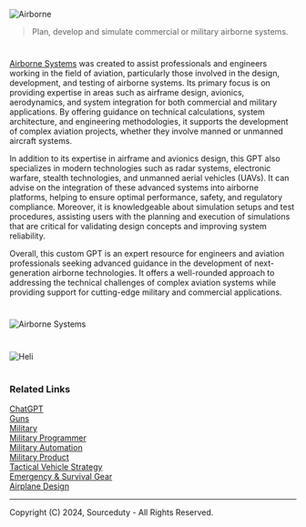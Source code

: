 ![Airborne](https://github.com/user-attachments/assets/3e256ac4-1709-4aa3-9d31-413af435a57f)

> Plan, develop and simulate commercial or military airborne systems.

#

[Airborne Systems](https://chatgpt.com/g/g-qrxXIzx8v-airborne-systems) was created to assist professionals and engineers working in the field of aviation, particularly those involved in the design, development, and testing of airborne systems. Its primary focus is on providing expertise in areas such as airframe design, avionics, aerodynamics, and system integration for both commercial and military applications. By offering guidance on technical calculations, system architecture, and engineering methodologies, it supports the development of complex aviation projects, whether they involve manned or unmanned aircraft systems.

In addition to its expertise in airframe and avionics design, this GPT also specializes in modern technologies such as radar systems, electronic warfare, stealth technologies, and unmanned aerial vehicles (UAVs). It can advise on the integration of these advanced systems into airborne platforms, helping to ensure optimal performance, safety, and regulatory compliance. Moreover, it is knowledgeable about simulation setups and test procedures, assisting users with the planning and execution of simulations that are critical for validating design concepts and improving system reliability.

Overall, this custom GPT is an expert resource for engineers and aviation professionals seeking advanced guidance in the development of next-generation airborne technologies. It offers a well-rounded approach to addressing the technical challenges of complex aviation systems while providing support for cutting-edge military and commercial applications.

#

![Airborne Systems](https://github.com/user-attachments/assets/356f3f9f-f452-4e7b-b6e0-c6a3626bfaac)

#

![Heli](https://github.com/user-attachments/assets/bdda3038-7c39-4495-a203-1afceb8b7549)

#
### Related Links

[ChatGPT](https://github.com/sourceduty/ChatGPT)
<br>
[Guns](https://github.com/sourceduty/Guns)
<br>
[Military](https://github.com/sourceduty/Military)
<br>
[Military Programmer](https://github.com/sourceduty/Military_Programmer)
<br>
[Military Automation](https://github.com/sourceduty/Military_Automation)
<br>
[Military Product](https://github.com/sourceduty/Military_Product)
<br>
[Tactical Vehicle Strategy](https://github.com/sourceduty/Tactical_Vehicle_Strategy)
<br>
[Emergency & Survival Gear](https://github.com/sourceduty/Emergency_Survival_Gear)
<br>
[Airplane Design](https://github.com/sourceduty/Airplane_Design)

***
Copyright (C) 2024, Sourceduty - All Rights Reserved.
